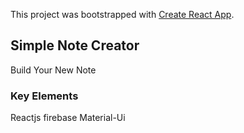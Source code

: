 This project was bootstrapped with [Create React App](https://github.com/facebook/create-react-app).

## Simple Note Creator

Build Your New Note

### Key Elements

Reactjs firebase Material-Ui
